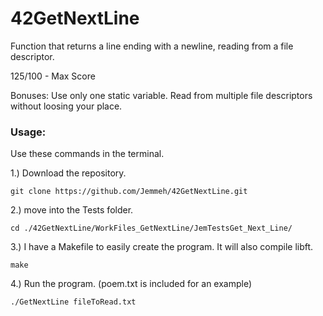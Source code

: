 # 42GetNextLine
Function that returns a line ending with a newline, reading from a file descriptor.

125/100 - Max Score

Bonuses:
Use only one static variable.
Read from multiple file descriptors without loosing your place.


### Usage:
Use these commands in the terminal.

1.) Download the repository.

```
git clone https://github.com/Jemmeh/42GetNextLine.git
```

2.) move into the Tests folder.

```
cd ./42GetNextLine/WorkFiles_GetNextLine/JemTestsGet_Next_Line/
```

3.) I have a Makefile to easily create the program. It will also compile libft.

```
make
```

4.) Run the program. (poem.txt is included for an example)
```
./GetNextLine fileToRead.txt
```
